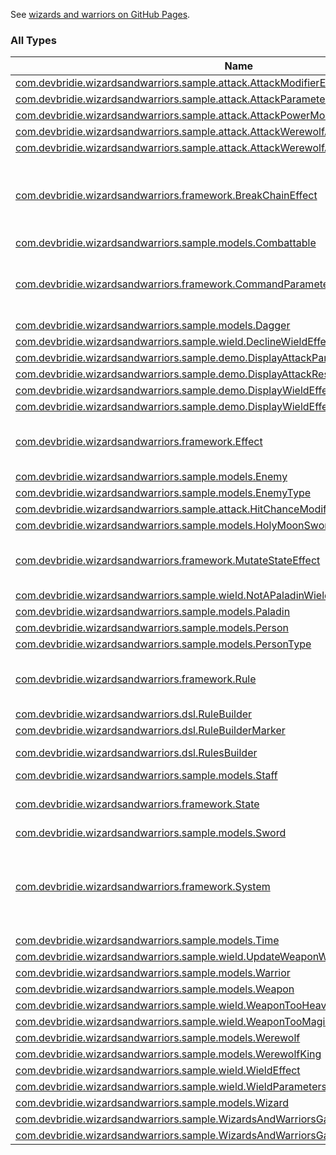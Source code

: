 

See [wizards and warriors on GitHub Pages](https://devbridie.github.io/wizardsandwarriors/).

### All Types

| Name | Summary |
|---|---|
| [com.devbridie.wizardsandwarriors.sample.attack.AttackModifierEffect](../com.devbridie.wizardsandwarriors.sample.attack/-attack-modifier-effect.md) |  |
| [com.devbridie.wizardsandwarriors.sample.attack.AttackParameters](../com.devbridie.wizardsandwarriors.sample.attack/-attack-parameters/index.md) |  |
| [com.devbridie.wizardsandwarriors.sample.attack.AttackPowerModifierModifierEffect](../com.devbridie.wizardsandwarriors.sample.attack/-attack-power-modifier-modifier-effect/index.md) |  |
| [com.devbridie.wizardsandwarriors.sample.attack.AttackWerewolfAtNightAttackModifier](../com.devbridie.wizardsandwarriors.sample.attack/-attack-werewolf-at-night-attack-modifier/index.md) |  |
| [com.devbridie.wizardsandwarriors.sample.attack.AttackWerewolfAtNightByHolyAttackModifier](../com.devbridie.wizardsandwarriors.sample.attack/-attack-werewolf-at-night-by-holy-attack-modifier/index.md) |  |
| [com.devbridie.wizardsandwarriors.framework.BreakChainEffect](../com.devbridie.wizardsandwarriors.framework/-break-chain-effect.md) | When a [BreakChainEffect](../com.devbridie.wizardsandwarriors.framework/-break-chain-effect.md) is encountered in a result chain, no more [Rule](../com.devbridie.wizardsandwarriors.framework/-rule/index.md)s are resolved. |
| [com.devbridie.wizardsandwarriors.sample.models.Combattable](../com.devbridie.wizardsandwarriors.sample.models/-combattable.md) |  |
| [com.devbridie.wizardsandwarriors.framework.CommandParameters](../com.devbridie.wizardsandwarriors.framework/-command-parameters/index.md) | Represents the circumstances in which a command is executed. |
| [com.devbridie.wizardsandwarriors.sample.models.Dagger](../com.devbridie.wizardsandwarriors.sample.models/-dagger.md) |  |
| [com.devbridie.wizardsandwarriors.sample.wield.DeclineWieldEffect](../com.devbridie.wizardsandwarriors.sample.wield/-decline-wield-effect.md) |  |
| [com.devbridie.wizardsandwarriors.sample.demo.DisplayAttackParameters](../com.devbridie.wizardsandwarriors.sample.demo/-display-attack-parameters/index.md) |  |
| [com.devbridie.wizardsandwarriors.sample.demo.DisplayAttackResultEffect](../com.devbridie.wizardsandwarriors.sample.demo/-display-attack-result-effect/index.md) |  |
| [com.devbridie.wizardsandwarriors.sample.demo.DisplayWieldEffectEffect](../com.devbridie.wizardsandwarriors.sample.demo/-display-wield-effect-effect/index.md) |  |
| [com.devbridie.wizardsandwarriors.sample.demo.DisplayWieldEffectParameters](../com.devbridie.wizardsandwarriors.sample.demo/-display-wield-effect-parameters/index.md) |  |
| [com.devbridie.wizardsandwarriors.framework.Effect](../com.devbridie.wizardsandwarriors.framework/-effect/index.md) | Top-level class for modelling the results of resolving [Rule](../com.devbridie.wizardsandwarriors.framework/-rule/index.md)s. |
| [com.devbridie.wizardsandwarriors.sample.models.Enemy](../com.devbridie.wizardsandwarriors.sample.models/-enemy/index.md) |  |
| [com.devbridie.wizardsandwarriors.sample.models.EnemyType](../com.devbridie.wizardsandwarriors.sample.models/-enemy-type/index.md) |  |
| [com.devbridie.wizardsandwarriors.sample.attack.HitChanceModifierModifierEffect](../com.devbridie.wizardsandwarriors.sample.attack/-hit-chance-modifier-modifier-effect/index.md) |  |
| [com.devbridie.wizardsandwarriors.sample.models.HolyMoonSword](../com.devbridie.wizardsandwarriors.sample.models/-holy-moon-sword.md) |  |
| [com.devbridie.wizardsandwarriors.framework.MutateStateEffect](../com.devbridie.wizardsandwarriors.framework/-mutate-state-effect/index.md) | Models an [Effect](../com.devbridie.wizardsandwarriors.framework/-effect/index.md) that has an effect on a [System](../com.devbridie.wizardsandwarriors.framework/-system/index.md)'s [State](../com.devbridie.wizardsandwarriors.framework/-state.md). |
| [com.devbridie.wizardsandwarriors.sample.wield.NotAPaladinWieldEffect](../com.devbridie.wizardsandwarriors.sample.wield/-not-a-paladin-wield-effect.md) |  |
| [com.devbridie.wizardsandwarriors.sample.models.Paladin](../com.devbridie.wizardsandwarriors.sample.models/-paladin.md) |  |
| [com.devbridie.wizardsandwarriors.sample.models.Person](../com.devbridie.wizardsandwarriors.sample.models/-person/index.md) |  |
| [com.devbridie.wizardsandwarriors.sample.models.PersonType](../com.devbridie.wizardsandwarriors.sample.models/-person-type/index.md) |  |
| [com.devbridie.wizardsandwarriors.framework.Rule](../com.devbridie.wizardsandwarriors.framework/-rule/index.md) | Represents a piece of business logic in a [System](../com.devbridie.wizardsandwarriors.framework/-system/index.md). |
| [com.devbridie.wizardsandwarriors.dsl.RuleBuilder](../com.devbridie.wizardsandwarriors.dsl/-rule-builder/index.md) | Builds a [Rule](../com.devbridie.wizardsandwarriors.framework/-rule/index.md). |
| [com.devbridie.wizardsandwarriors.dsl.RuleBuilderMarker](../com.devbridie.wizardsandwarriors.dsl/-rule-builder-marker/index.md) |  |
| [com.devbridie.wizardsandwarriors.dsl.RulesBuilder](../com.devbridie.wizardsandwarriors.dsl/-rules-builder/index.md) | Builds a list of [Rule](../com.devbridie.wizardsandwarriors.framework/-rule/index.md)s. |
| [com.devbridie.wizardsandwarriors.sample.models.Staff](../com.devbridie.wizardsandwarriors.sample.models/-staff.md) |  |
| [com.devbridie.wizardsandwarriors.framework.State](../com.devbridie.wizardsandwarriors.framework/-state.md) | Represents the internal state of a given [System](../com.devbridie.wizardsandwarriors.framework/-system/index.md). |
| [com.devbridie.wizardsandwarriors.sample.models.Sword](../com.devbridie.wizardsandwarriors.sample.models/-sword.md) |  |
| [com.devbridie.wizardsandwarriors.framework.System](../com.devbridie.wizardsandwarriors.framework/-system/index.md) | A [System](../com.devbridie.wizardsandwarriors.framework/-system/index.md) holds a [State](../com.devbridie.wizardsandwarriors.framework/-state.md) and knows how to execute commands by resolving a collection of [Rule](../com.devbridie.wizardsandwarriors.framework/-rule/index.md)s. |
| [com.devbridie.wizardsandwarriors.sample.models.Time](../com.devbridie.wizardsandwarriors.sample.models/-time/index.md) |  |
| [com.devbridie.wizardsandwarriors.sample.wield.UpdateWeaponWieldEffect](../com.devbridie.wizardsandwarriors.sample.wield/-update-weapon-wield-effect/index.md) |  |
| [com.devbridie.wizardsandwarriors.sample.models.Warrior](../com.devbridie.wizardsandwarriors.sample.models/-warrior.md) |  |
| [com.devbridie.wizardsandwarriors.sample.models.Weapon](../com.devbridie.wizardsandwarriors.sample.models/-weapon/index.md) |  |
| [com.devbridie.wizardsandwarriors.sample.wield.WeaponTooHeavyWieldEffect](../com.devbridie.wizardsandwarriors.sample.wield/-weapon-too-heavy-wield-effect.md) |  |
| [com.devbridie.wizardsandwarriors.sample.wield.WeaponTooMagicalWieldEffect](../com.devbridie.wizardsandwarriors.sample.wield/-weapon-too-magical-wield-effect.md) |  |
| [com.devbridie.wizardsandwarriors.sample.models.Werewolf](../com.devbridie.wizardsandwarriors.sample.models/-werewolf/index.md) |  |
| [com.devbridie.wizardsandwarriors.sample.models.WerewolfKing](../com.devbridie.wizardsandwarriors.sample.models/-werewolf-king/index.md) |  |
| [com.devbridie.wizardsandwarriors.sample.wield.WieldEffect](../com.devbridie.wizardsandwarriors.sample.wield/-wield-effect.md) |  |
| [com.devbridie.wizardsandwarriors.sample.wield.WieldParameters](../com.devbridie.wizardsandwarriors.sample.wield/-wield-parameters/index.md) |  |
| [com.devbridie.wizardsandwarriors.sample.models.Wizard](../com.devbridie.wizardsandwarriors.sample.models/-wizard.md) |  |
| [com.devbridie.wizardsandwarriors.sample.WizardsAndWarriorsGame](../com.devbridie.wizardsandwarriors.sample/-wizards-and-warriors-game/index.md) |  |
| [com.devbridie.wizardsandwarriors.sample.WizardsAndWarriorsGameState](../com.devbridie.wizardsandwarriors.sample/-wizards-and-warriors-game-state/index.md) |  |

